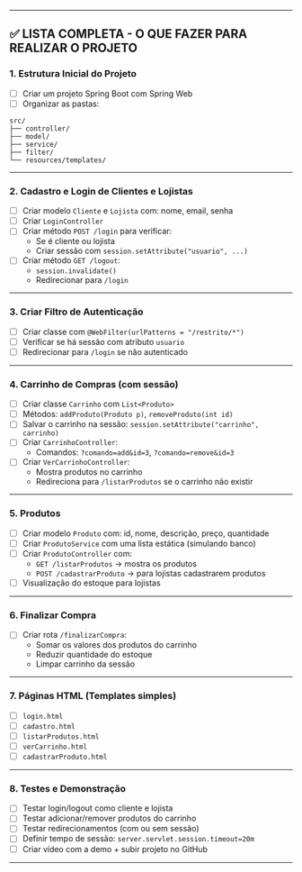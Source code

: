 
---

## ✅ LISTA COMPLETA - O QUE FAZER PARA REALIZAR O PROJETO

### 1. Estrutura Inicial do Projeto
- [ ] Criar um projeto Spring Boot com Spring Web
- [ ] Organizar as pastas:
```
src/
├── controller/
├── model/
├── service/
├── filter/
└── resources/templates/
```

---

### 2. Cadastro e Login de Clientes e Lojistas
- [ ] Criar modelo `Cliente` e `Lojista` com: nome, email, senha
- [ ] Criar `LoginController`
- [ ] Criar método `POST /login` para verificar:
    - Se é cliente ou lojista
    - Criar sessão com `session.setAttribute("usuario", ...)`
- [ ] Criar método `GET /logout`:
    - `session.invalidate()`
    - Redirecionar para `/login`

---

### 3. Criar Filtro de Autenticação
- [ ] Criar classe com `@WebFilter(urlPatterns = "/restrito/*")`
- [ ] Verificar se há sessão com atributo `usuario`
- [ ] Redirecionar para `/login` se não autenticado

---

### 4. Carrinho de Compras (com sessão)
- [ ] Criar classe `Carrinho` com `List<Produto>`
- [ ] Métodos: `addProduto(Produto p)`, `removeProduto(int id)`
- [ ] Salvar o carrinho na sessão: `session.setAttribute("carrinho", carrinho)`
- [ ] Criar `CarrinhoController`:
    - Comandos: `?comando=add&id=3`, `?comando=remove&id=3`
- [ ] Criar `VerCarrinhoController`:
    - Mostra produtos no carrinho
    - Redireciona para `/listarProdutos` se o carrinho não existir

---

### 5. Produtos
- [ ] Criar modelo `Produto` com: id, nome, descrição, preço, quantidade
- [ ] Criar `ProdutoService` com uma lista estática (simulando banco)
- [ ] Criar `ProdutoController` com:
    - `GET /listarProdutos` → mostra os produtos
    - `POST /cadastrarProduto` → para lojistas cadastrarem produtos
- [ ] Visualização do estoque para lojistas

---

### 6. Finalizar Compra
- [ ] Criar rota `/finalizarCompra`:
    - Somar os valores dos produtos do carrinho
    - Reduzir quantidade do estoque
    - Limpar carrinho da sessão

---

### 7. Páginas HTML (Templates simples)
- [ ] `login.html`
- [ ] `cadastro.html`
- [ ] `listarProdutos.html`
- [ ] `verCarrinho.html`
- [ ] `cadastrarProduto.html`

---

### 8. Testes e Demonstração
- [ ] Testar login/logout como cliente e lojista
- [ ] Testar adicionar/remover produtos do carrinho
- [ ] Testar redirecionamentos (com ou sem sessão)
- [ ] Definir tempo de sessão: `server.servlet.session.timeout=20m`
- [ ] Criar vídeo com a demo + subir projeto no GitHub

---
